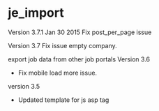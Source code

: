 je_import
=========

Version  3.7.1
Jan 30 2015
Fix post_per_page  issue

Version 3.7
Fix issue empty company.

export job data from other job portals
Version 3.6
* Fix mobile load more issue.

version 3.5
* Updated template for js asp tag